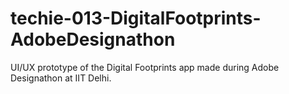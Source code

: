 # techie-013-DigitalFootprints-AdobeDesignathon
UI/UX prototype of the Digital Footprints app made during Adobe Designathon at IIT Delhi.
